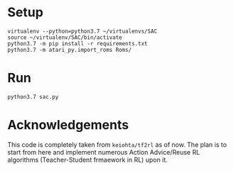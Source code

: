 # Setup

```
virtualenv --python=python3.7 ~/virtualenvs/SAC 
source ~/virtualenv/SAC/bin/activate 
python3.7 -m pip install -r requirements.txt 
python3.7 -m atari_py.import_roms Roms/ 
```

# Run

`python3.7 sac.py`

# Acknowledgements 
This code is completely taken from `keiohta/tf2rl` as of now. The plan is to start from here and implement numerous Action Advice/Reuse RL algorithms (Teacher-Student frmaework in RL) upon it.
